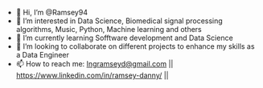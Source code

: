 - 👋 Hi, I’m @Ramsey94
- 👀 I’m interested in Data Science, Biomedical signal processing algorithms, Music, Python, Machine learning and others
- 🌱 I’m currently learning Sofftware development and Data Science
- 💞️ I’m looking to collaborate on different projects to enhance my skills as a Data Engineer
- 📫 How to reach me: Ingramseyd@gmail.com || https://www.linkedin.com/in/ramsey-danny/ || 

<!---
Ramsey94/Ramsey94 is a ✨ special ✨ repository because its `README.md` (this file) appears on your GitHub profile.
You can click the Preview link to take a look at your changes.
--->
